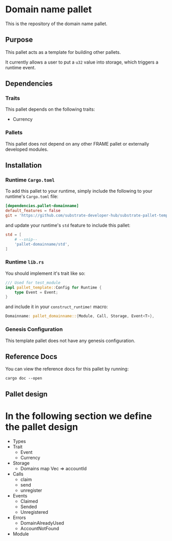 # Domain name pallet

This is the repository of the domain name pallet.

## Purpose

This pallet acts as a template for building other pallets.

It currently allows a user to put a `u32` value into storage, which triggers a runtime event.

## Dependencies

### Traits

This pallet depends on the following traits:

- Currency

### Pallets

This pallet does not depend on any other FRAME pallet or externally developed modules.

## Installation

### Runtime `Cargo.toml`

To add this pallet to your runtime, simply include the following to your runtime's `Cargo.toml` file:

```TOML
[dependencies.pallet-domainname]
default_features = false
git = 'https://github.com/substrate-developer-hub/substrate-pallet-template.git'
```

and update your runtime's `std` feature to include this pallet:

```TOML
std = [
    # --snip--
    'pallet-domainname/std',
]
```

### Runtime `lib.rs`

You should implement it's trait like so:

```rust
/// Used for test_module
impl pallet_template::Config for Runtime {
	type Event = Event;
}
```

and include it in your `construct_runtime!` macro:

```rust
Domainname: pallet_domainname::{Module, Call, Storage, Event<T>},
```

### Genesis Configuration

This template pallet does not have any genesis configuration.

## Reference Docs

You can view the reference docs for this pallet by running:

```
cargo doc --open
```

## Pallet design

# In the following section we define the pallet design

- Types
- Trait
  - Event
  - Currency
- Storage
  - Domains map Vec<u8> => accountId
- Calls
  - claim
  - send
  - unregister
- Events
  - Claimed
  - Sended
  - Unregistered
- Errors
  - DomainAlreadyUsed
  - AccountNotFound
- Module
